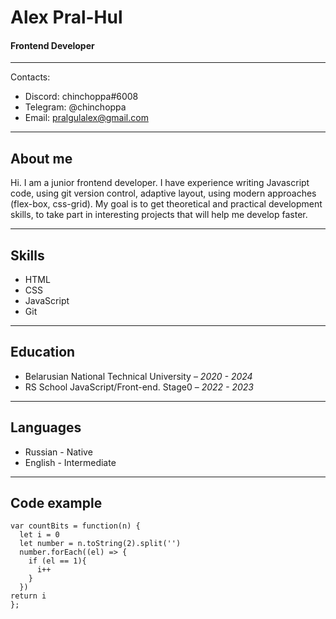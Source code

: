 # Alex Pral-Hul

#### Frontend Developer

***

Contacts:
* Discord:  chinchoppa#6008
* Telegram: @chinchoppa
* Email: pralgulalex@gmail.com

***

## About me
Hi. I am a junior frontend developer. I have experience writing Javascript code, using git version control, adaptive layout, using modern approaches (flex-box, css-grid). My goal is to get theoretical and practical development skills, to take part in interesting projects that will help me develop faster.


***

## Skills

* HTML
* CSS
* JavaScript
* Git

***

## Education

* Belarusian National Technical University – *2020 - 2024*
* RS School JavaScript/Front-end. Stage0 – *2022 - 2023*

***

## Languages

* Russian - Native
* English - Intermediate

***

## Code example

```
var countBits = function(n) {
  let i = 0
  let number = n.toString(2).split('')
  number.forEach((el) => {
    if (el == 1){
      i++
    }
  })
return i
};
```
